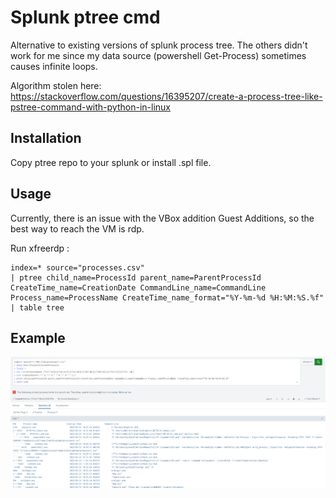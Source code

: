 # Splunk ptree cmd

Alternative to existing versions of splunk process tree. The others didn't work for me since my data source (powershell Get-Process) sometimes causes infinite loops. 

Algorithm stolen here: https://stackoverflow.com/questions/16395207/create-a-process-tree-like-pstree-command-with-python-in-linux


## Installation

Copy ptree repo to your splunk or install .spl file.

## Usage
Currently, there is an issue with the VBox addition Guest Additions, so the best way to reach the VM is rdp.

Run xfreerdp :
```
index=* source="processes.csv" 
| ptree child_name=ProcessId parent_name=ParentProcessId CreateTime_name=CreationDate CommandLine_name=CommandLine Process_name=ProcessName CreateTime_name_format="%Y-%m-%d %H:%M:%S.%f"
| table tree
```

## Example
![Alt text](/assets/screenshot.png)

